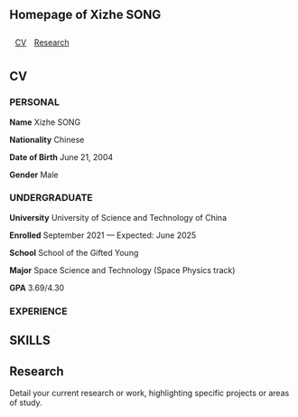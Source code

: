 <h2>Homepage of Xizhe SONG</h2>

<div style="padding: 10px;">
    <a href="#CV" style="margin-right: 10px;">CV</a>
    <a href="#research" style="margin-right: 10px;">Research</a>

</div>

<h2 id="Curriculum Vitae">CV</h2>

<h3>PERSONAL</h3>
<p><strong>Name</strong> Xizhe SONG</p>
<p><strong>Nationality</strong> Chinese</p>
<p><strong>Date of Birth</strong> June 21, 2004</p>
<p><strong>Gender</strong> Male</p>

<h3>UNDERGRADUATE</h3>
<p><strong>University</strong> University of Science and Technology of China</p>
<p><strong>Enrolled</strong> September 2021 — Expected: June 2025</p>
<p><strong>School</strong> School of the Gifted Young</p>
<p><strong>Major</strong> Space Science and Technology (Space Physics track)</p>
<p><strong>GPA</strong> 3.69/4.30</p>


<h3>EXPERIENCE</h3>
<!-- Add your experiences here with <p> tags -->

<h2>SKILLS</h2>


<h2 id="research">Research</h2>
<p>Detail your current research or work, highlighting specific projects or areas of study.</p>
